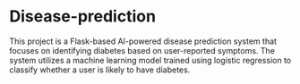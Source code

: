 # Disease-prediction
This project is a Flask-based AI-powered disease prediction system that focuses on identifying diabetes based on user-reported symptoms. The system utilizes a machine learning model trained using logistic regression to classify whether a user is likely to have diabetes.
